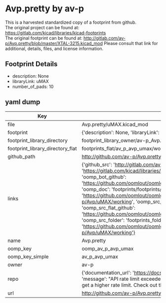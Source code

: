 # Avp.pretty by av-p  
This is a harvested standardized copy of a footprint from github.  
The original project can be found at:  
https://gitlab.com/kicad/libraries/kicad-footprints  
The original footprint can be found at:
http://gitlab.com/av-p/Avp.pretty/blob/master/XTAL-3215.kicad_mod
Please consult that link for additional, details, files, and license information.  
## Footprint Details
* description: None  
* libraryLink: uMAX  
* number_of_pads: 10  
## yaml dump  
| Key | Value |  
| --- | --- |  
| file | Avp.pretty/uMAX.kicad_mod |  
| footprint | {'description': None, 'libraryLink': 'uMAX', 'number_of_pads': 10} |  
| footprint_library_directory | footprint_library_owner/av-p_Avp.pretty |  
| footprint_library_directory_flat | footprints_flat/av_p_avp_umax/working |  
| github_path | http://github.com/av-p/Avp.pretty/blob/master/uMAX.kicad_mod |  
| links | {'github_src': 'http://gitlab.com/av-p/Avp.pretty/blob/master/XTAL-3215.kicad_mod', 'github_src_repo': 'https://gitlab.com/kicad/libraries/kicad-footprints', 'oomp_bot': 'footprints/av_p_avp_umax/working', 'oomp_bot_github': 'https://github.com/oomlout/oomlout_oomp_footprint_bot/tree/main/footprints/av_p_avp_umax/working', 'oomp_doc': 'footprints/footprints/av-p/Avp/uMAX/working/', 'oomp_doc_github': 'https://github.com/oomlout/oomlout_oomp_footprint_doc/tree/main/footprints/footprints/av-p/Avp/uMAX/working', 'oomp_src_flat': 'footprints_flat/footprints_flat/av_p_avp_umax/working', 'oomp_src_flat_github': 'https://github.com/oomlout/oomlout_oomp_footprint_src/tree/main/footprints_flat/av_p_avp_umax/working', 'oomp_src_folder': 'footprints_folder/footprints_folder/av-p/Avp/uMAX/working', 'oomp_src_folder_github': 'https://github.com/oomlout/oomlout_oomp_footprint_src/tree/main/footprints_folder/av-p/Avp/uMAX/working'} |  
| name | Avp.pretty |  
| oomp_key | oomp_av_p_avp_umax |  
| oomp_key_simple | av_p_avp_umax |  
| owner | av-p |  
| repo | {'documentation_url': 'https://docs.github.com/rest/overview/resources-in-the-rest-api#rate-limiting', 'message': "API rate limit exceeded for 84.66.173.59. (But here's the good news: Authenticated requests get a higher rate limit. Check out the documentation for more details.)"} |  
| url | http://github.com/av-p/Avp.pretty |  

